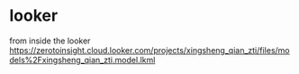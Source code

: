 # looker

from inside the looker https://zerotoinsight.cloud.looker.com/projects/xingsheng_qian_zti/files/models%2Fxingsheng_qian_zti.model.lkml

